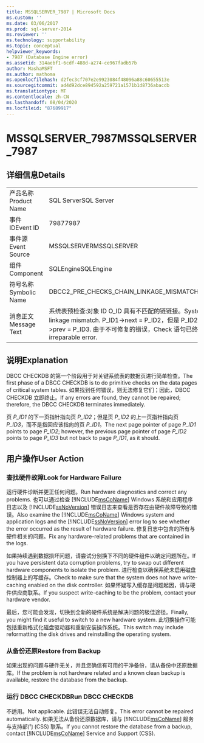 ```yaml
---
title: MSSQLSERVER_7987 | Microsoft Docs
ms.custom: ''
ms.date: 03/06/2017
ms.prod: sql-server-2014
ms.reviewer: ''
ms.technology: supportability
ms.topic: conceptual
helpviewer_keywords:
- 7987 (Database Engine error)
ms.assetid: 314aebf1-6cdf-488d-a274-ce967fadb57b
author: MashaMSFT
ms.author: mathoma
ms.openlocfilehash: d2fec3cf707e2e9923084f48096a88c60655513e
ms.sourcegitcommit: ad4d92dce894592a259721a1571b1d8736abacdb
ms.translationtype: MT
ms.contentlocale: zh-CN
ms.lasthandoff: 08/04/2020
ms.locfileid: "87689917"
---
```

# <a name="mssqlserver_7987"></a><span data-ttu-id="e691d-102">MSSQLSERVER_7987</span><span class="sxs-lookup"><span data-stu-id="e691d-102">MSSQLSERVER_7987</span></span>
    
## <a name="details"></a><span data-ttu-id="e691d-103">详细信息</span><span class="sxs-lookup"><span data-stu-id="e691d-103">Details</span></span>  
  
|||  
|-|-|  
|<span data-ttu-id="e691d-104">产品名称</span><span class="sxs-lookup"><span data-stu-id="e691d-104">Product Name</span></span>|<span data-ttu-id="e691d-105">SQL Server</span><span class="sxs-lookup"><span data-stu-id="e691d-105">SQL Server</span></span>|  
|<span data-ttu-id="e691d-106">事件 ID</span><span class="sxs-lookup"><span data-stu-id="e691d-106">Event ID</span></span>|<span data-ttu-id="e691d-107">7987</span><span class="sxs-lookup"><span data-stu-id="e691d-107">7987</span></span>|  
|<span data-ttu-id="e691d-108">事件源</span><span class="sxs-lookup"><span data-stu-id="e691d-108">Event Source</span></span>|<span data-ttu-id="e691d-109">MSSQLSERVER</span><span class="sxs-lookup"><span data-stu-id="e691d-109">MSSQLSERVER</span></span>|  
|<span data-ttu-id="e691d-110">组件</span><span class="sxs-lookup"><span data-stu-id="e691d-110">Component</span></span>|<span data-ttu-id="e691d-111">SQLEngine</span><span class="sxs-lookup"><span data-stu-id="e691d-111">SQLEngine</span></span>|  
|<span data-ttu-id="e691d-112">符号名称</span><span class="sxs-lookup"><span data-stu-id="e691d-112">Symbolic Name</span></span>|<span data-ttu-id="e691d-113">DBCC2_PRE_CHECKS_CHAIN_LINKAGE_MISMATCH</span><span class="sxs-lookup"><span data-stu-id="e691d-113">DBCC2_PRE_CHECKS_CHAIN_LINKAGE_MISMATCH</span></span>|  
|<span data-ttu-id="e691d-114">消息正文</span><span class="sxs-lookup"><span data-stu-id="e691d-114">Message Text</span></span>|<span data-ttu-id="e691d-115">系统表预检查:对象 ID O_ID 具有不匹配的链链接。</span><span class="sxs-lookup"><span data-stu-id="e691d-115">System table pre-checks: Object ID O_ID has chain linkage mismatch.</span></span> <span data-ttu-id="e691d-116">P_ID1->next = P_ID2，但是 P_ID2->prev = P_ID3。</span><span class="sxs-lookup"><span data-stu-id="e691d-116">P_ID1->next = P_ID2, but P_ID2->prev = P_ID3.</span></span> <span data-ttu-id="e691d-117">由于不可修复的错误，Check 语句已终止。</span><span class="sxs-lookup"><span data-stu-id="e691d-117">Check statement terminated because of an irreparable error.</span></span>|  
  
## <a name="explanation"></a><span data-ttu-id="e691d-118">说明</span><span class="sxs-lookup"><span data-stu-id="e691d-118">Explanation</span></span>  
 <span data-ttu-id="e691d-119">DBCC CHECKDB 的第一个阶段用于对关键系统表的数据页进行简单检查。</span><span class="sxs-lookup"><span data-stu-id="e691d-119">The first phase of a DBCC CHECKDB is to do primitive checks on the data pages of critical system tables.</span></span> <span data-ttu-id="e691d-120">如果找到任何错误，则无法修复它们；因此，DBCC CHECKDB 立即终止。</span><span class="sxs-lookup"><span data-stu-id="e691d-120">If any errors are found, they cannot be repaired; therefore, the DBCC CHECKDB terminates immediately.</span></span>  
  
 <span data-ttu-id="e691d-121">页 *P_ID1* 的下一页指针指向页 *P_ID2*；但是页 *P_ID2* 的上一页指针指向页 *P_ID3*，而不是指回应该指向的页 *P_ID1*。</span><span class="sxs-lookup"><span data-stu-id="e691d-121">The next page pointer of page *P_ID1* points to page *P_ID2*; however, the previous page pointer of page *P_ID2* points to page *P_ID3* but not back to page *P_ID1*, as it should.</span></span>  
  
## <a name="user-action"></a><span data-ttu-id="e691d-122">用户操作</span><span class="sxs-lookup"><span data-stu-id="e691d-122">User Action</span></span>  
  
### <a name="look-for-hardware-failure"></a><span data-ttu-id="e691d-123">查找硬件故障</span><span class="sxs-lookup"><span data-stu-id="e691d-123">Look for Hardware Failure</span></span>  
 <span data-ttu-id="e691d-124">运行硬件诊断并更正任何问题。</span><span class="sxs-lookup"><span data-stu-id="e691d-124">Run hardware diagnostics and correct any problems.</span></span> <span data-ttu-id="e691d-125">也可以通过检查 [!INCLUDE[msCoName](../../includes/msconame-md.md)] Windows 系统和应用程序日志以及 [!INCLUDE[ssNoVersion](../../includes/ssnoversion-md.md)] 错误日志来查看是否存在由硬件故障导致的错误。</span><span class="sxs-lookup"><span data-stu-id="e691d-125">Also examine the [!INCLUDE[msCoName](../../includes/msconame-md.md)] Windows system and application logs and the [!INCLUDE[ssNoVersion](../../includes/ssnoversion-md.md)] error log to see whether the error occurred as the result of hardware failure.</span></span> <span data-ttu-id="e691d-126">修复日志中包含的所有与硬件相关的问题。</span><span class="sxs-lookup"><span data-stu-id="e691d-126">Fix any hardware-related problems that are contained in the logs.</span></span>  
  
 <span data-ttu-id="e691d-127">如果持续遇到数据损坏问题，请尝试分别换下不同的硬件组件以确定问题所在。</span><span class="sxs-lookup"><span data-stu-id="e691d-127">If you have persistent data corruption problems, try to swap out different hardware components to isolate the problem.</span></span> <span data-ttu-id="e691d-128">进行检查以确保系统未启用磁盘控制器上的写缓存。</span><span class="sxs-lookup"><span data-stu-id="e691d-128">Check to make sure that the system does not have write-caching enabled on the disk controller.</span></span> <span data-ttu-id="e691d-129">如果怀疑写入缓存是问题起因，请与硬件供应商联系。</span><span class="sxs-lookup"><span data-stu-id="e691d-129">If you suspect write-caching to be the problem, contact your hardware vendor.</span></span>  
  
 <span data-ttu-id="e691d-130">最后，您可能会发现，切换到全新的硬件系统是解决问题的极佳途径。</span><span class="sxs-lookup"><span data-stu-id="e691d-130">Finally, you might find it useful to switch to a new hardware system.</span></span> <span data-ttu-id="e691d-131">此切换操作可能包括重新格式化磁盘驱动器和重新安装操作系统。</span><span class="sxs-lookup"><span data-stu-id="e691d-131">This switch may include reformatting the disk drives and reinstalling the operating system.</span></span>  
  
### <a name="restore-from-backup"></a><span data-ttu-id="e691d-132">从备份还原</span><span class="sxs-lookup"><span data-stu-id="e691d-132">Restore from Backup</span></span>  
 <span data-ttu-id="e691d-133">如果出现的问题与硬件无关，并且您确信有可用的干净备份，请从备份中还原数据库。</span><span class="sxs-lookup"><span data-stu-id="e691d-133">If the problem is not hardware related and a known clean backup is available, restore the database from the backup.</span></span>  
  
### <a name="run-dbcc-checkdb"></a><span data-ttu-id="e691d-134">运行 DBCC CHECKDB</span><span class="sxs-lookup"><span data-stu-id="e691d-134">Run DBCC CHECKDB</span></span>  
 <span data-ttu-id="e691d-135">不适用。</span><span class="sxs-lookup"><span data-stu-id="e691d-135">Not applicable.</span></span> <span data-ttu-id="e691d-136">此错误无法自动修复。</span><span class="sxs-lookup"><span data-stu-id="e691d-136">This error cannot be repaired automatically.</span></span> <span data-ttu-id="e691d-137">如果无法从备份还原数据库，请与 [!INCLUDE[msCoName](../../includes/msconame-md.md)] 服务与支持部门 (CSS) 联系。</span><span class="sxs-lookup"><span data-stu-id="e691d-137">If you cannot restore the database from a backup, contact [!INCLUDE[msCoName](../../includes/msconame-md.md)] Service and Support (CSS).</span></span>  
  
  

